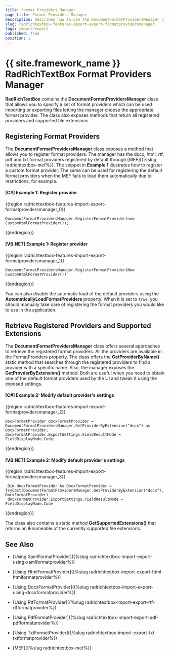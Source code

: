 ```yaml
---
title: Format Providers Manager
page_title: Format Providers Manager
description: Describes how to use the DocumentFormatProvidersManager class to register and obtain the format providers used by RadRichTextBox.
slug: radrichtextbox-features-import-export-formatprovidersmanager
tags: import/export
published: True
position: 1
---
```


# {{ site.framework_name }} RadRichTextBox Format Providers Manager


__RadRichTextBox__ contains the **DocumentFormatProvidersManager** class that allows you to specify a set of format providers which can be used importing or exporting files letting the manager choose the appropriate format provider. The class also exposes methods that return all registered providers and supported file extensions.


## Registering Format Providers

The **DocumentFormatProvidersManager** class exposes a method that allows you to register format providers. The manager has the docx, html, rtf, pdf and txt format providers registered by default through [MEF]({%slug radrichtextbox-mef%}). The snippet in __Example 1__ illustrates how to register a custom format provider. The same can be used for registering the default format providers when the MEF fails to load them automatically due to restrictions, for example.


#### __[C#] Example 1: Register provider__

{{region radrichtextbox-features-import-export-formatprovidersmanager_0}}
   
    DocumentFormatProvidersManager.RegisterFormatProvider(new CustomHtmlFormatProvider());
{{endregion}}



#### __[VB.NET] Example 1: Register provider__

{{region radrichtextbox-features-import-export-formatprovidersmanager_1}}

	DocumentFormatProvidersManager.RegisterFormatProvider(New CustomHtmlFormatProvider())
{{endregion}}

You can also disable the automatic load of the default providers using the **AutomaticallyLoadFormatProviders** property. When it is set to `true`, you should manually take care of registering the format providers you would like to use in the application.

## Retrieve Registered Providers and Supported Extensions

The **DocumentFormatProvidersManager** class offers several approaches to retrieve the registered format providers. All the providers are available in the FormatProviders property. The class offers the **GetProviderByName()** static method that searches through the registered providers to find a provider with a specific name. Also, the manager exposes the __GetProvderByExtension()__ method. Both are useful when you need to obtain one of the default format providers used by the UI and tweak it using the exposed settings.

#### __[C#] Example 2: Modify default provider's settings__

{{region radrichtextbox-features-import-export-formatprovidersmanager_2}}

    DocxFormatProvider docxFormatProvider = DocumentFormatProvidersManager.GetProviderByExtension("docx") as DocxFormatProvider;
    docxFormatProvider.ExportSettings.FieldResultMode = FieldDisplayMode.Code;
{{endregion}}

#### __[VB.NET] Example 2: Modify default provider's settings__
{{region radrichtextbox-features-import-export-formatprovidersmanager_3}}

     Dim docxFormatProvider As DocxFormatProvider = TryCast(DocumentFormatProvidersManager.GetProviderByExtension("docx"), DocxFormatProvider)
     docxFormatProvider.ExportSettings.FieldResultMode = FieldDisplayMode.Code
{{endregion}}


The class also contains a static method  __GetSupportedExtensions()__ that returns an IEnumeable of the currently supported file extensions.

## See Also 

* [Using XamlFormatProvider]({%slug radrichtextbox-import-export-using-xamlformatprovider%})

* [Using HtmlFormatProvider]({%slug radrichtextbox-import-export-html-htmlformatprovider%})

* [Using DocxFormatProvider]({%slug radrichtextbox-import-export-using-docxformatprovider%})

* [Using RtfFormatProvider]({%slug radrichtextbox-import-export-rtf-rtfformatprovider%})

* [Using PdfFormatProvider]({%slug radrichtextbox-import-export-pdf-pdfformatprovider%})

* [Using TxtFormatProvider]({%slug radrichtextbox-import-export-txt-txtformatprovider%})

* [MEF]({%slug radrichtextbox-mef%})